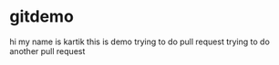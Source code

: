 # gitdemo
hi my name is kartik
this is demo
trying to do pull request
trying to do another pull request
